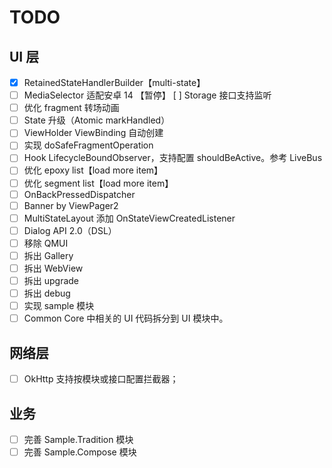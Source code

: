 # TODO

## UI 层

- [x] RetainedStateHandlerBuilder【multi-state】
- [ ] MediaSelector 适配安卓 14 【暂停】
  [ ] Storage 接口支持监听
- [ ] 优化 fragment 转场动画
- [ ] State 升级（Atomic markHandled）
- [ ] ViewHolder ViewBinding 自动创建
- [ ] 实现 doSafeFragmentOperation
- [ ] Hook LifecycleBoundObserver，支持配置 shouldBeActive。参考 LiveBus
- [ ] 优化 epoxy list【load more item】
- [ ] 优化 segment list【load more item】
- [ ] OnBackPressedDispatcher
- [ ] Banner by ViewPager2
- [ ] MultiStateLayout 添加 OnStateViewCreatedListener
- [ ] Dialog API 2.0（DSL）
- [ ] 移除 QMUI
- [ ] 拆出 Gallery
- [ ] 拆出 WebView
- [ ] 拆出 upgrade
- [ ] 拆出 debug
- [ ] 实现 sample 模块
- [ ] Common Core 中相关的 UI 代码拆分到 UI 模块中。

## 网络层

- [ ] OkHttp 支持按模块或接口配置拦截器；

## 业务

- [ ] 完善 Sample.Tradition 模块
- [ ] 完善 Sample.Compose 模块
